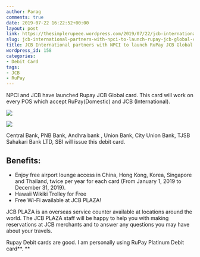 ```yaml
---
author: Parag
comments: true
date: 2019-07-22 16:22:52+00:00
layout: post
link: https://thesimplerupeee.wordpress.com/2019/07/22/jcb-international-partners-with-npci-to-launch-rupay-jcb-global-cards/
slug: jcb-international-partners-with-npci-to-launch-rupay-jcb-global-cards
title: JCB International partners with NPCI to launch RuPay JCB Global Cards
wordpress_id: 158
categories:
- Debit Card
tags:
- JCB
- RuPay
---
```





NPCI and JCB have launched Rupay JCB Global card.  This card will work on every POS which accept RuPay(Domestic) and JCB (International).





![](https://thesimplerupeee.files.wordpress.com/2020/05/8e1db-67402879_1236200953213792_1971839354112311296_o.jpg?w=1024&h=826)



![](https://thesimplerupeee.files.wordpress.com/2020/05/88c0f-67052080_1236200809880473_5808932891199012864_o.jpg?w=1024&h=683)





Central Bank, PNB Bank, Andhra bank , Union Bank, City Union Bank, TJSB Sahakari Bank LTD, SBI will issue this debit card.







## Benefits:







  * Enjoy free airport lounge access in China, Hong Kong, Korea, Singapore and Thailand, twice per year for each card (From January 1, 2019 to December 31, 2019).
  * Hawaii Wikiki Trolley for Free
  * Free Wi-Fi available at JCB PLAZA!






JCB PLAZA is an overseas service counter available at locations around the world. The JCB PLAZA staff will be happy to help you with making reservations at JCB merchants and to answer any questions you may have about your travels.







Rupay Debit cards are good. I am personally using RuPay Platinum Debit card**. **



